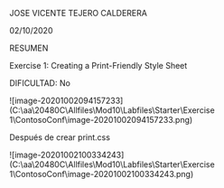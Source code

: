 JOSE VICENTE TEJERO CALDERERA	

02/10/2020

RESUMEN

Exercise 1: Creating a Print-Friendly Style Sheet

DIFICULTAD: No



![image-20201002094157233](C:\aa\20480C\Allfiles\Mod10\Labfiles\Starter\Exercise 1\ContosoConf\image-20201002094157233.png)



Después de crear print.css

![image-20201002100334243](C:\aa\20480C\Allfiles\Mod10\Labfiles\Starter\Exercise 1\ContosoConf\image-20201002100334243.png)